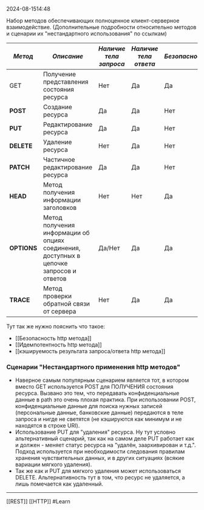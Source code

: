  2024-08-1514:48

Набор методов обеспечивающих полноценное клиент-серверное взаимодействие. 
(Дополнительные подробности относительно методов и сценарии их "нестандартного использования" по ссылкам)

| *Метод*     | *Описание*                                                                              | *Наличие тела запроса* | *Наличие тела ответа* | *Безопасность* | *Идемпотентность* | *Кэшируемость* |
| ----------- | --------------------------------------------------------------------------------------- | ---------------------- | --------------------- | -------------- | ----------------- | -------------- |
| GET         | Получение представления состояния ресурса                                               | Нет                    | Да                    | Да             | Да                | Да             |
| **POST**    | Создание ресурса                                                                        | Да                     | Да                    | Нет            | Нет               | Да             |
| **PUT**     | Редактирование ресурса                                                                  | Да                     | Да                    | Нет            | Да                | Нет            |
| **DELETE**  | Удаление ресурса                                                                        | Нет                    | Да                    | Нет            | Да                | Нет            |
| **PATCH**   | Частичное редактирование ресурса                                                        | Да                     | Да                    | Нет            | Да/Нет            | Да/Нет         |
| **HEAD**    | Метод получения информации заголовков                                                   | Нет                    | Нет                   | Да             | Да                | Да             |
| **OPTIONS** | Метод получения информации об опциях соединения, доступных в цепочке запросов и ответов | Да/Нет                 | Да                    | Да             | ДА                | Нет            |
| **TRACE**   | Метод проверки обратной связи от сервера                                                | Нет                    | Да                    | Да             | Да                | Нет            |

Тут так же нужно пояснить что такое:
- [[Безопасность http метода]]
- [[Идемпотентность http метода]]
- [[кэшируемость результата запроса/ответа http метода]]

### Сценарии "Нестандартного применения http методов"

- Наверное самым популярным сценарием является тот, в котором вместо GET используется POST для ПОЛУЧЕНИЯ состояния ресурса. Вызвано это тем, что передавать конфиденциальные данные в path это очень плохая практика. При использовании POST, конфиденциальные данные для поиска нужных записей (персональные данные, банковские данные) передаются в теле запроса и нигде не светятся (не кэшируются как минимум и не находятся в строке URI).
- Использование PUT для "удаления" ресурса. Ну тут условно альтернативный сценарий, так как на самом деле PUT работает как и должен - меняет статус ресурса на "удалён, заархивирован  и т.д.". Подход используется при необходимости следования правилам хранения чувствительных данных, и в других ситуациях (всякие вариации мягкого удаления).
- Так же как и PUT для мягкого удаления может использоваться DELETE. Альтернативность тут в том, что ресурс не удаляется, а лишь помечается как удаленный.


***
[[REST]]
[[HTTP]]
#Learn

